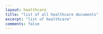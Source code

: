 ```yaml
---
layout: healthcare
title: "list of all healthcare documents"
excerpt: "list of healthcare"
comments: false
---
```

